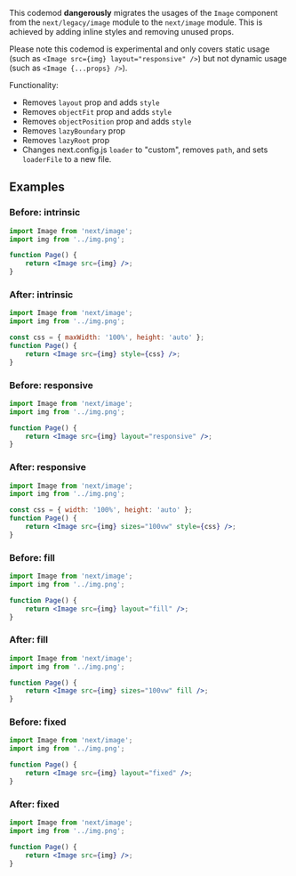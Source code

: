 This codemod **dangerously** migrates the usages of the `Image` component from the `next/legacy/image` module to the `next/image` module.
This is achieved by adding inline styles and removing unused props.

Please note this codemod is experimental and only covers static usage (such as `<Image src={img} layout="responsive" />`) but not dynamic usage (such as `<Image {...props} />`).

Functionality:

-   Removes `layout` prop and adds `style`
-   Removes `objectFit` prop and adds `style`
-   Removes `objectPosition` prop and adds `style`
-   Removes `lazyBoundary` prop
-   Removes `lazyRoot` prop
-   Changes next.config.js `loader` to "custom", removes `path`, and sets `loaderFile` to a new file.

## Examples

### Before: intrinsic

```jsx
import Image from 'next/image';
import img from '../img.png';

function Page() {
	return <Image src={img} />;
}
```

### After: intrinsic

```jsx
import Image from 'next/image';
import img from '../img.png';

const css = { maxWidth: '100%', height: 'auto' };
function Page() {
	return <Image src={img} style={css} />;
}
```

### Before: responsive

```jsx
import Image from 'next/image';
import img from '../img.png';

function Page() {
	return <Image src={img} layout="responsive" />;
}
```

### After: responsive

```jsx
import Image from 'next/image';
import img from '../img.png';

const css = { width: '100%', height: 'auto' };
function Page() {
	return <Image src={img} sizes="100vw" style={css} />;
}
```

### Before: fill

```jsx
import Image from 'next/image';
import img from '../img.png';

function Page() {
	return <Image src={img} layout="fill" />;
}
```

### After: fill

```jsx
import Image from 'next/image';
import img from '../img.png';

function Page() {
	return <Image src={img} sizes="100vw" fill />;
}
```

### Before: fixed

```jsx
import Image from 'next/image';
import img from '../img.png';

function Page() {
	return <Image src={img} layout="fixed" />;
}
```

### After: fixed

```jsx
import Image from 'next/image';
import img from '../img.png';

function Page() {
	return <Image src={img} />;
}
```
